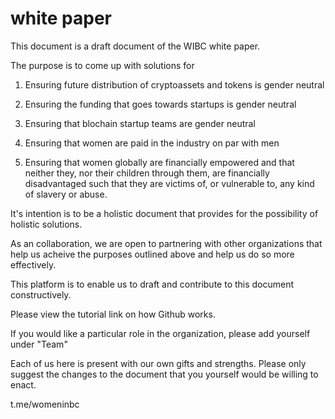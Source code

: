 # white paper

This document is a draft document of the WIBC white paper. 

The purpose is to come up with solutions for

1. Ensuring future distribution of cryptoassets and tokens is gender neutral

2. Ensuring the funding that goes towards startups is gender neutral

3. Ensuring that blochain startup teams are gender neutral

4. Ensuring that women are paid in the industry on par with men

5. Ensuring that women globally are financially empowered and that neither they, 
nor their children through them, are financially disadvantaged such that they 
are victims of, or vulnerable to, any kind of slavery or abuse. 

It's intention is to be a holistic document that provides for the possibility
of holistic solutions.

As an collaboration, we are open to partnering with other organizations
that help us acheive the purposes outlined above and help us do so more effectively.

This platform is to enable us to draft and contribute to this document constructively.

Please view the tutorial link on how Github works.

If you would like a particular role in the organization, please add yourself under 
"Team"

Each of us here is present with our own gifts and strengths. Please only suggest
the changes to the document that you yourself would be willing to enact. 

t.me/womeninbc

